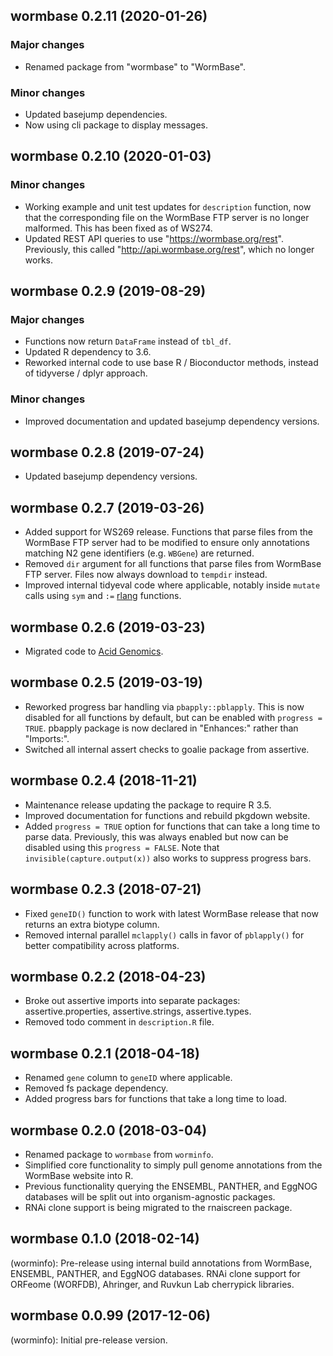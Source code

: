 ## wormbase 0.2.11 (2020-01-26)

### Major changes

- Renamed package from "wormbase" to "WormBase".

### Minor changes

- Updated basejump dependencies.
- Now using cli package to display messages.

## wormbase 0.2.10 (2020-01-03)

### Minor changes

- Working example and unit test updates for `description` function, now that
  the corresponding file on the WormBase FTP server is no longer malformed.
  This has been fixed as of WS274.
- Updated REST API queries to use "https://wormbase.org/rest". Previously, this
  called "http://api.wormbase.org/rest", which no longer works.

## wormbase 0.2.9 (2019-08-29)

### Major changes

- Functions now return `DataFrame` instead of `tbl_df`.
- Updated R dependency to 3.6.
- Reworked internal code to use base R / Bioconductor methods, instead of
  tidyverse / dplyr approach.
  
### Minor changes

- Improved documentation and updated basejump dependency versions.

## wormbase 0.2.8 (2019-07-24)

- Updated basejump dependency versions.

## wormbase 0.2.7 (2019-03-26)

- Added support for WS269 release. Functions that parse files from the WormBase
  FTP server had to be modified to ensure only annotations matching N2 gene
  identifiers (e.g. `WBGene`) are returned.
- Removed `dir` argument for all functions that parse files from WormBase FTP
  server. Files now always download to `tempdir` instead.
- Improved internal tidyeval code where applicable, notably inside `mutate`
  calls using `sym` and `:=` [rlang][] functions.

## wormbase 0.2.6 (2019-03-23)

- Migrated code to [Acid Genomics][].

## wormbase 0.2.5 (2019-03-19)

- Reworked progress bar handling via `pbapply::pblapply`. This is now disabled
  for all functions by default, but can be enabled with `progress = TRUE`.
  pbapply package is now declared in "Enhances:" rather than "Imports:".
- Switched all internal assert checks to goalie package from assertive.

## wormbase 0.2.4 (2018-11-21)

- Maintenance release updating the package to require R 3.5.
- Improved documentation for functions and rebuild pkgdown website.
- Added `progress = TRUE` option for functions that can take a long time to
  parse data. Previously, this was always enabled but now can be disabled
  using this `progress = FALSE`. Note that `invisible(capture.output(x))` also
  works to suppress progress bars.

## wormbase 0.2.3 (2018-07-21)

- Fixed `geneID()` function to work with latest WormBase release that now
  returns an extra biotype column.
- Removed internal parallel `mclapply()` calls in favor of `pblapply()` for
  better compatibility across platforms.

## wormbase 0.2.2 (2018-04-23)

- Broke out assertive imports into separate packages: assertive.properties,
  assertive.strings, assertive.types.
- Removed todo comment in `description.R` file.

## wormbase 0.2.1 (2018-04-18)

- Renamed `gene` column to `geneID` where applicable.
- Removed fs package dependency.
- Added progress bars for functions that take a long time to load.

## wormbase 0.2.0 (2018-03-04)

- Renamed package to `wormbase` from `worminfo`.
- Simplified core functionality to simply pull genome annotations from the
  WormBase website into R.
- Previous functionality querying the ENSEMBL, PANTHER, and EggNOG databases
  will be split out into organism-agnostic packages.
- RNAi clone support is being migrated to the rnaiscreen package.

## wormbase 0.1.0 (2018-02-14)

(worminfo): Pre-release using internal build annotations from WormBase, ENSEMBL,
PANTHER, and EggNOG databases. RNAi clone support for ORFeome (WORFDB),
Ahringer, and Ruvkun Lab cherrypick libraries.

## wormbase 0.0.99 (2017-12-06)

(worminfo): Initial pre-release version.

[Acid Genomics]: https://acidgenomics.com/
[rlang]: https://rlang.r-lib.org/

